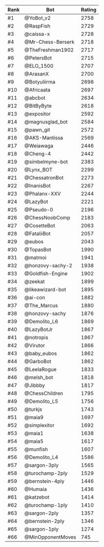 Rank|Bot|Rating
---|---|---
#1|@YoBot_v2|2758
#2|@RaspFish|2729
#3|@caissa-x|2728
#4|@Mr-Chess-Berserk|2718
#5|@TheFreshman1902|2717
#6|@PetersBot|2715
#7|@ELO_1500|2707
#8|@ArasanX|2700
#9|@Botyuliirma|2698
#10|@Africaata|2697
#11|@abcbot|2634
#12|@BitByByte|2618
#13|@expositor|2592
#14|@magnusglad_bot|2584
#15|@pawn_git|2572
#16|@AKS-Mantissa|2569
#17|@Weiawaga|2446
#18|@Cheng-4|2442
#19|@simbelmyne-bot|2383
#20|@Lynx_BOT|2299
#21|@ChessatronBot|2273
#22|@InanisBot|2267
#23|@Phalanx-XXV|2244
#24|@LazyBot|2221
#25|@Pseudo-0|2196
#26|@ChessNoobComp|2183
#27|@CosetteBot|2063
#28|@FataliiBot|2057
#29|@eubos|2043
#30|@TopasBot|1990
#31|@matmoi|1941
#32|@honzovy-sachy-2|1938
#33|@Goldfish-Engine|1902
#34|@zeekat|1899
#35|@likeawizard-bot|1895
#36|@ai-con|1882
#37|@The_Marcus|1880
#38|@honzovy-sachy|1876
#39|@Demolito_L6|1869
#40|@LazyBotJr|1867
#41|@notropis|1867
#42|@Virutor|1866
#43|@baby_eubos|1862
#44|@GarboBot|1862
#45|@LeelaRogue|1833
#46|@melsh_bot|1818
#47|@Jibbby|1817
#48|@ChessChildren|1795
#49|@Demolito_L5|1756
#50|@turkjs|1743
#51|@maia9|1697
#52|@simplexitor|1692
#53|@maia1|1638
#54|@maia5|1617
#55|@munfish|1607
#56|@Demolito_L4|1586
#57|@sargon-3ply|1565
#58|@turochamp-2ply|1529
#59|@bernstein-4ply|1446
#60|@Humaia|1436
#61|@katzebot|1414
#62|@turochamp-1ply|1410
#63|@sargon-2ply|1357
#64|@bernstein-2ply|1346
#65|@sargon-1ply|1274
#66|@MinOpponentMoves|745
